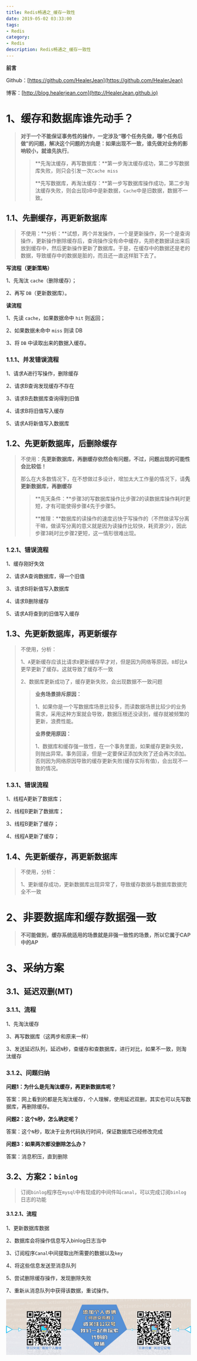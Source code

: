 ```yaml
---
title: Redis畅通之_缓存一致性
date: 2019-05-02 03:33:00
tags: 
- Redis
category: 
- Redis
description: Redis畅通之_缓存一致性
---
```




**前言**     

 Github：[https://github.com/HealerJean](https://github.com/HealerJean)         

 博客：[http://blog.healerjean.com](http://HealerJean.github.io)          



# 1、缓存和数据库谁先动手？

> **对于一个不能保证事务性的操作，一定涉及“哪个任务先做，哪个任务后做”的问题，解决这个问题的方向是：如果出现不一致，谁先做对业务的影响较小，就谁先执行**。       
>
> > **先淘汰缓存，再写数据库：**第一步淘汰缓存成功，第二步写数据库失败，则只会引发一次`Cache miss`       
> >
> > **先写数据库，再淘汰缓存：**第一步写数据库操作成功，第二步淘汰缓存失败，则会出现`D`B中是新数据，`Cache`中是旧数据，数据不一致。         



## 1.1、先删缓存，再更新数据库

> 不使用：**分析：**试想，两个并发操作，一个是更新操作，另一个是查询操作，更新操作删除缓存后，查询操作没有命中缓存，先把老数据读出来后放到缓存中，然后更新操作更新了数据库。于是，在缓存中的数据还是老的数据，导致缓存中的数据是脏的，而且还一直这样脏下去了。



**写流程（更新策略）**       

1、先淘汰 `cache`（删除缓存）；     

2、再写 `DB`（更新数据库）。

**读流程**     

1、先读 `cache`，如果数据命中 `hit` 则返回；       

2、如果数据未命中 `miss` 则读 DB        

3、将 `DB` 中读取出来的数据入缓存。



### 1.1.1、并发错误流程

1、请求A进行写操作，删除缓存     

2、请求B查询发现缓存不存在     

3、请求B去数据库查询得到旧值       

4、请求B将旧值写入缓存       

5、请求A将新值写入数据库



## 1.2、先更新数据库，后删除缓存

> 不使用：**先更新数据库，再删缓存依然会有问题，不过，问题出现的可能性会比较低！**       
>
> 那么在大多数情况下，在不想做过多设计，增加太大工作量的情况下，请**先更新数据库，再删缓存**        
>
> > **先天条件：**步骤3的写数据库操作比步骤2的读数据库操作耗时更短，才有可能使得步骤4先于步骤5。     
> >
> > **推理：**数据库的读操作的速度远快于写操作的（不然做读写分离干嘛，做读写分离的意义就是因为读操作比较快，耗资源少），因此步骤3耗时比步骤2更短，这一情形很难出现。



### 1.2.1、错误流程

1、缓存刚好失效    

2、请求A查询数据库，得一个旧值     

3、请求B将新值写入数据库      

4、请求B删除缓存      

5、请求A将查到的旧值写入缓存



## 1.3、先更新数据库，再更新缓存

> 不使用，分析：    
>
> 1、`A`更新缓存应该比请求`B`更新缓存早才对，但是因为网络等原因，`B`却比`A`更早更新了缓存。这就导致了缓存不一致         
>
> 2、数据库更新成功了，缓存更新失败，会出现数据不一致问题  
>
> > **业务场景排斥原因：**          
> >
> > 1、如果你是一个写数据库场景比较多，而读数据场景比较少的业务需求，采用这种方案就会导致，数据压根还没读到，缓存就被频繁的更新，浪费性能。              
> >
> > **业界使用原因：**         
> >
> > 1、数据库和缓存强一致性，在一个事务里面，如果缓存更新失败，则抛出异常。事务回滚，但是一定要保证添加失败了还会再次添加。否则因为网络原因导致的缓存更新失败(缓存实际有值)，会出现不一致的情况。



### 1.3.1、错误流程

1、线程A更新了数据库；     

2、线程B更新了数据库；      

3、线程B更新了缓存；       

4、线程A更新了缓存；

## 1.4、先更新缓存，再更新数据库

> 不使用，分析：     
>
> 1、更新缓存成功，更新数据库出现异常了，导致缓存数据与数据库数据完全不一致





# 2、非要数据库和缓存数据强一致

> **不可能做到，缓存系统适用的场景就是非强一致性的场景，所以它属于CAP中的AP**



## 

# 3、采纳方案

## 3.1、延迟双删(MT)

### 3.1.1、流程

1、先淘汰缓存      

3、再写数据库（这两步和原来一样）    

3、发送延迟队列，延迟`N`秒，查缓存和查数据库，进行对比，如果不一致，则淘汰缓存



### 3.1.2、问题归纳

**问题1：为什么是先淘汰缓存，再更新数据库呢？**         

答案：网上看到的都是先淘汰缓存，个人理解，使用延迟双删，其实也可以先写数据库，再删除缓存。          



**问题2：这个`N`秒，怎么确定呢？**    

答案：这个`N`秒，取决于业务代码执行时间，保证数据库已经修改完成       



**问题3：如果两次都没删除怎么办？**              

答案：消息积压，直到删除         



## 3.2、方案2：`binlog`

> 订阅`binlog`程序在`mysql`中有现成的中间件叫`canal`，可以完成订阅`binlog`日志的功能

#### 3.1.2.1、流程

1、更新数据库数据     

2、数据库会将操作信息写入binlog日志当中        

3、订阅程序`Canal`中间提取出所需要的数据以及`key`       

4、将这些信息发送至消息队列           

5、尝试删除缓存操作，发现删除失败               

7、重新从消息队列中获得该数据，重试操作。





























![ContactAuthor](https://raw.githubusercontent.com/HealerJean/HealerJean.github.io/master/assets/img/artical_bottom.jpg)



<!-- Gitalk 评论 start  -->

<link rel="stylesheet" href="https://unpkg.com/gitalk/dist/gitalk.css">

<script src="https://unpkg.com/gitalk@latest/dist/gitalk.min.js"></script> 
<div id="gitalk-container"></div>    
 <script type="text/javascript">
    var gitalk = new Gitalk({
		clientID: `1d164cd85549874d0e3a`,
		clientSecret: `527c3d223d1e6608953e835b547061037d140355`,
		repo: `HealerJean.github.io`,
		owner: 'HealerJean',
		admin: ['HealerJean'],
		id: 'vfZ80PiCSQBdXo9w',
    });
    gitalk.render('gitalk-container');
</script> 




<!-- Gitalk end -->



